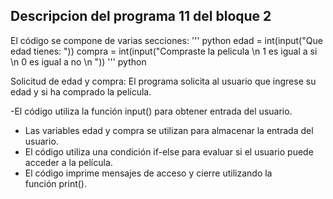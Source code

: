 ## Descripcion del programa 11 del bloque 2

El código se compone de varias secciones:
''' python
edad = int(input("Que edad tienes: "))
compra = int(input("Compraste la pelicula \n 1 es igual a si \n 0 es igual a no \n "))
''' python

Solicitud de edad y compra: El programa solicita al usuario que ingrese su edad y si ha comprado la película.

-El código utiliza la función input() para obtener entrada del usuario.
- Las variables edad y compra se utilizan para almacenar la entrada del usuario.
- El código utiliza una condición if-else para evaluar si el usuario puede acceder a la película.
- El código imprime mensajes de acceso y cierre utilizando la función print().

